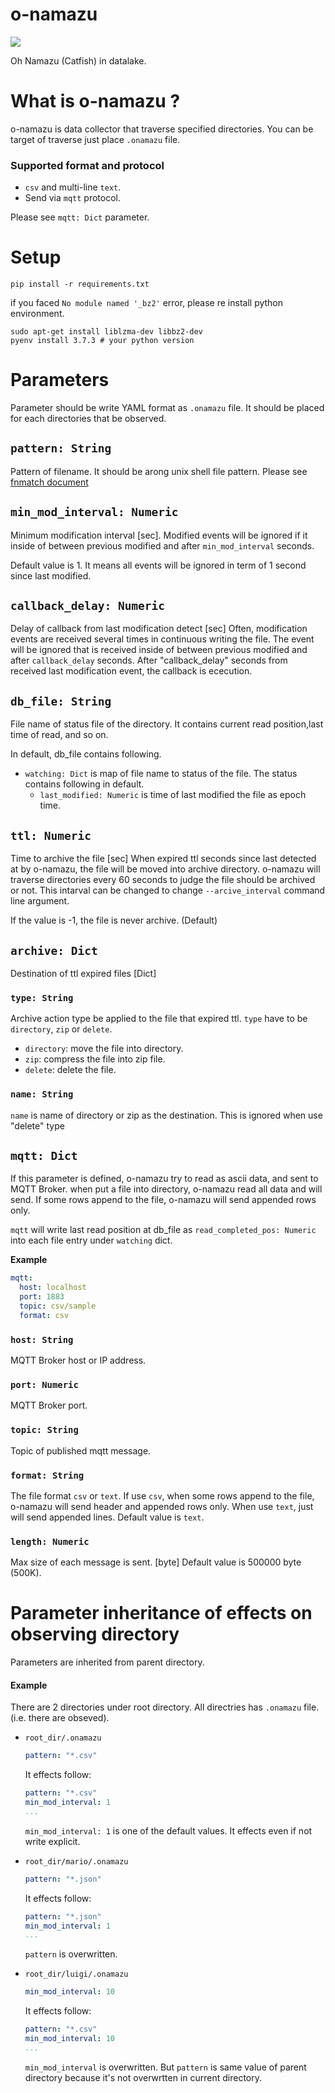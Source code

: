# o-namazu
![](https://github.com/tac0x2a/o-namazu/workflows/Python%20Build/badge.svg)

Oh Namazu (Catfish) in datalake.

# What is o-namazu ?
o-namazu is data collector that traverse specified directories.
You can be target of traverse just place `.onamazu` file.

### Supported format and protocol
+ `csv` and multi-line `text`.
+ Send via `mqtt` protocol.

Please see `mqtt: Dict` parameter.


# Setup
```
pip install -r requirements.txt
```

if you faced `No module named '_bz2'` error, please re install python environment.
```
sudo apt-get install liblzma-dev libbz2-dev
pyenv install 3.7.3 # your python version
 ```


# Parameters
Parameter should be write YAML format as `.onamazu` file. It should be placed for each directories that be observed.

## `pattern: String`
Pattern of filename. It should be arong unix shell file pattern. Please see [fnmatch document](https://docs.python.org/3/library/fnmatch.html)

## `min_mod_interval: Numeric`
Minimum modification interval [sec].
Modified events will be ignored if it inside of between previous modified and after `min_mod_interval` seconds.

Default value is 1. It means all events will be ignored in term of 1 second since last modified.


## `callback_delay: Numeric`
Delay of callback from last modification detect [sec]
Often, modification events are received several times in continuous writing the file.
The event will be ignored that is received inside of between previous modified and after `callback_delay` seconds.
After "callback_delay" seconds from received last modification event, the callback is ececution.


## `db_file: String`
File name of status file of the directory.
It contains current read position,last time of read, and so on.

In default, db_file contains following.
+ `watching: Dict` is map of file name to status of the file. The status contains following in default.
  +  `last_modified: Numeric` is time of last modified the file as epoch time.


## `ttl: Numeric`
Time to archive the file [sec]
When expired ttl seconds since last detected at by o-namazu, the file will be moved into archive directory.
o-namazu will traverse directories every 60 seconds to judge the file should be archived or not. This intarval can be changed to change `--arcive_interval` command line argument.

If the value is -1, the file is never archive. (Default)

## `archive: Dict`
Destination of ttl expired files [Dict]

### `type: String`
Archive action type be applied to the file that expired ttl. `type` have to be `directory`, `zip` or `delete`.
+ `directory`: move the file into directory.
+ `zip`: compress the file into zip file.
+ `delete`: delete the file.

### `name: String`
`name` is name of directory or zip as the destination. This is ignored when use "delete" type


## `mqtt: Dict`
If this parameter is defined, o-namazu try to read as ascii data, and sent to MQTT Broker.
when put a file into directory, o-namazu read all data and will send. If some rows append to the file, o-namazu will send appended rows only.

`mqtt` will write last read position at db_file as `read_completed_pos: Numeric` into each file entry under `watching` dict.

**Example**
```yaml
mqtt:
  host: localhost
  port: 1883
  topic: csv/sample
  format: csv
```

### `host: String`
MQTT Broker host or IP address.

### `port: Numeric`
MQTT Broker port.

### `topic: String`
Topic of published mqtt message.

### `format: String`
The file format `csv` or `text`.
If use `csv`, when some rows append to the file, o-namazu will send header and appended rows only. When use `text`, just will send appended lines.
Default value is `text`.

### `length: Numeric`
Max size of each message is sent. [byte]
Default value is 500000 byte (500K).


# Parameter inheritance of effects on observing directory
Parameters are inherited from parent directory.

#### Example
There are 2 directories under root directory. All directries has `.onamazu` file. (i.e. there are obseved).

+ `root_dir/.onamazu`
  ```yaml
  pattern: "*.csv"
  ```

  It effects follow:
  ```yaml
  pattern: "*.csv"
  min_mod_interval: 1
  ...
  ```

  `min_mod_interval: 1` is one of the default values. It effects even if not write explicit.

+ `root_dir/mario/.onamazu`
  ```yaml
  pattern: "*.json"
  ```

  It effects follow:
  ```yaml
  pattern: "*.json"
  min_mod_interval: 1
  ...
  ```

  `pattern` is overwritten.


+ `root_dir/luigi/.onamazu`
  ```yaml
  min_mod_interval: 10
  ```

  It effects follow:
  ```yaml
  pattern: "*.csv"
  min_mod_interval: 10
  ...
  ```
  `min_mod_interval` is overwritten. But `pattern` is same value of parent directory because it's not overwrtten in current directory.
